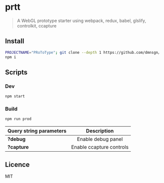 prtt
=========================

> A WebGL prototype starter using webpack, redux, babel, glslify, controlkit, ccapture

## Install
```bash
PROJECTNAME="PRoToType"; git clone --depth 1 https://github.com/dmnsgn/prtt.git $PROJECTNAME && cd $PROJECTNAME && rm -rf .git
npm i
```

## Scripts
### Dev

```bash
npm start
```

### Build

```bash
npm run prod
```

|Query string parameters|Description
|:---------|:---------:|
|**?debug**|Enable debug panel|
|**?capture**|Enable ccapture controls|

## Licence

MIT
